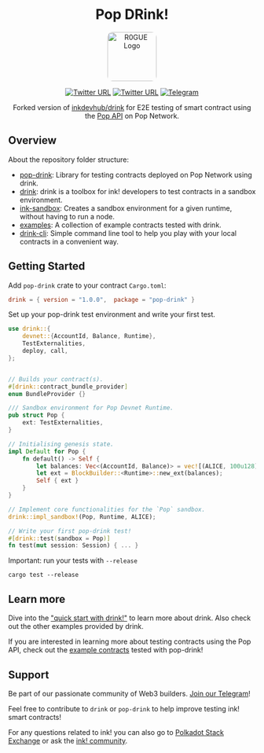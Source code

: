 <div align="center"> 
<h1>Pop DRink!</h1>

<a href="r0gue.io"><img width="100px" style="border-radius:10px;" src="https://github.com/user-attachments/assets/96830651-c3db-412a-9cb4-6fcd8ea6231b" alt="R0GUE Logo" /></a>

[![Twitter URL](https://img.shields.io/twitter/follow/Pop?style=social)](https://x.com/onpopio/)
[![Twitter URL](https://img.shields.io/twitter/follow/R0GUE?style=social)](https://twitter.com/gor0gue)
[![Telegram](https://img.shields.io/badge/Telegram-gray?logo=telegram)](https://t.me/onpopio)

Forked version of [inkdevhub/drink](https://github.com/inkdevhub/drink) for E2E testing of smart contract using the [Pop API](https://github.com/r0gue-io/pop-node/tree/main/pop-api) on Pop Network.

</div>

## Overview

About the repository folder structure:

- [pop-drink](/crates/pop-drink): Library for testing contracts deployed on Pop Network using drink.
- [drink](/crates/drink/drink): drink is a toolbox for ink! developers to test contracts in a sandbox environment.
- [ink-sandbox](/crates/ink-sandbox): Creates a sandbox environment for a given runtime, without having to run a node.
- [examples](/crates/drink/examples): A collection of example contracts tested with drink.
- [drink-cli](/crates/drink/drink-cli): Simple command line tool to help you play with your local contracts in a convenient way.

## Getting Started

Add `pop-drink` crate to your contract `Cargo.toml`:

```toml
drink = { version = "1.0.0",  package = "pop-drink" }
```

Set up your pop-drink test environment and write your first test.

```rs
use drink::{
    devnet::{AccountId, Balance, Runtime},
    TestExternalities,
    deploy, call,
};


// Builds your contract(s).
#[drink::contract_bundle_provider]
enum BundleProvider {}

/// Sandbox environment for Pop Devnet Runtime.
pub struct Pop {
    ext: TestExternalities,
}

// Initialising genesis state.
impl Default for Pop {
    fn default() -> Self {
        let balances: Vec<(AccountId, Balance)> = vec![(ALICE, 100u128)];
        let ext = BlockBuilder::<Runtime>::new_ext(balances);
        Self { ext }
    }
}

// Implement core functionalities for the `Pop` sandbox.
drink::impl_sandbox!(Pop, Runtime, ALICE);

// Write your first pop-drink test!
#[drink::test(sandbox = Pop)]
fn test(mut session: Session) { ... }
```

Important: run your tests with `--release`
```
cargo test --release
```

## Learn more

Dive into the ["quick start with drink!"](/crates/drink/examples/quick-start-with-drink/README.md) to learn more about drink. Also check out the other examples provided by drink.

If you are interested in learning more about testing contracts using the Pop API, check out the [example contracts](https://github.com/r0gue-io/pop-node/tree/main/pop-api/examples) tested with pop-drink!

## Support

Be part of our passionate community of Web3 builders. [Join our Telegram](https://t.me/onpopio)!

Feel free to contribute to `drink` or `pop-drink` to help improve testing ink! smart contracts! 

For any questions related to ink! you can also go to [Polkadot Stack Exchange](https://polkadot.stackexchange.com/) or ask the [ink! community](https://t.me/inkathon/1).